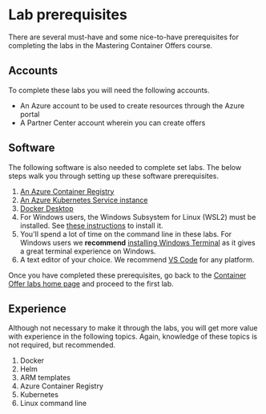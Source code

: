 # Lab prerequisites

There are several must-have and some nice-to-have prerequisites for completing the labs in the Mastering Container Offers course.

## Accounts

To complete these labs you will need the following accounts.

- An Azure account to be used to create resources through the Azure portal
- A Partner Center account wherein you can create offers

## Software

The following software is also needed to complete set labs. The below steps walk you through setting up these software prerequisites.

1. [An Azure Container Registry](./acr.md)
2. [An Azure Kubernetes Service instance](./aks.md)
3. [Docker Desktop](./docker.md)
4. For Windows users, the Windows Subsystem for Linux (WSL2) must be installed. See [these instructions](https://learn.microsoft.com/en-us/windows/wsl/install) to install it.
5. You'll spend a lot of time on the command line in these labs. For Windows users we **recommend** [installing Windows Terminal](https://learn.microsoft.com/en-us/windows/terminal/install) as it gives a great terminal experience on Windows.
6. A text editor of your choice. We recommend [VS Code](https://code.visualstudio.com/) for any platform.

Once you have completed these prerequisites, go back to the [Container Offer labs home page](../index.md) and proceed to the first lab.

## Experience

Although not necessary to make it through the labs, you will get more value with experience in the following topics. Again, knowledge of these topics is not required, but recommended.

1. Docker
2. Helm
3. ARM templates
4. Azure Container Registry
5. Kubernetes
6. Linux command line
